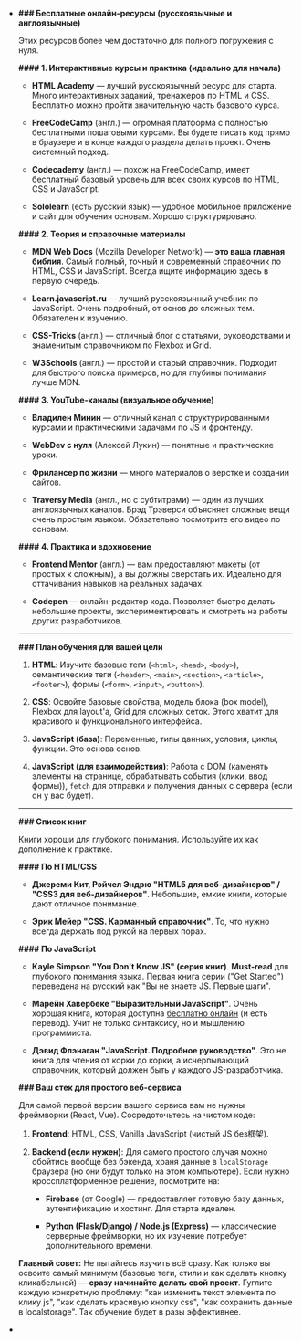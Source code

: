 - **### Бесплатные онлайн-ресурсы (русскоязычные и англоязычные)**
  
  Этих ресурсов более чем достаточно для полного погружения с нуля.
  
  **#### 1. Интерактивные курсы и практика (идеально для начала)**
  
  *   **HTML Academy** — лучший русскоязычный ресурс для старта. Много интерактивных заданий, тренажеров по HTML и CSS. Бесплатно можно пройти значительную часть базового курса.
  
  *   **FreeCodeCamp** (англ.) — огромная платформа с полностью бесплатными пошаговыми курсами. Вы будете писать код прямо в браузере и в конце каждого раздела делать проект. Очень системный подход.
  
  *   **Codecademy** (англ.) — похож на FreeCodeCamp, имеет бесплатный базовый уровень для всех своих курсов по HTML, CSS и JavaScript.
  
  *   **Sololearn** (есть русский язык) — удобное мобильное приложение и сайт для обучения основам. Хорошо структурировано.
  
  **#### 2. Теория и справочные материалы**
  
  *   **MDN Web Docs** (Mozilla Developer Network) — **это ваша главная библия**. Самый полный, точный и современный справочник по HTML, CSS и JavaScript. Всегда ищите информацию здесь в первую очередь.
  
  *   **Learn.javascript.ru** — лучший русскоязычный учебник по JavaScript. Очень подробный, от основ до сложных тем. Обязателен к изучению.
  
  *   **CSS-Tricks** (англ.) — отличный блог с статьями, руководствами и знаменитым справочником по Flexbox и Grid.
  
  *   **W3Schools** (англ.) — простой и старый справочник. Подходит для быстрого поиска примеров, но для глубины понимания лучше MDN.
  
  **#### 3. YouTube-каналы (визуальное обучение)**
  
  *   **Владилен Минин** — отличный канал с структурированными курсами и практическими задачами по JS и фронтенду.
  
  *   **WebDev с нуля** (Алексей Лукин) — понятные и практические уроки.
  
  *   **Фрилансер по жизни** — много материалов о верстке и создании сайтов.
  
  *   **Traversy Media** (англ., но с субтитрами) — один из лучших англоязычных каналов. Брэд Трэверси объясняет сложные вещи очень простым языком. Обязательно посмотрите его видео по основам.
  
  **#### 4. Практика и вдохновение**
  
  *   **Frontend Mentor** (англ.) — вам предоставляют макеты (от простых к сложным), а вы должны сверстать их. Идеально для оттачивания навыков на реальных задачах.
  
  *   **Codepen** — онлайн-редактор кода. Позволяет быстро делать небольшие проекты, экспериментировать и смотреть на работы других разработчиков.
  
  ---
  
  **### План обучения для вашей цели**
  
  1.  **HTML**: Изучите базовые теги (`<html>`, `<head>`, `<body>`), семантические теги (`<header>`, `<main>`, `<section>`, `<article>`, `<footer>`), формы (`<form>`, `<input>`, `<button>`).
  
  2.  **CSS**: Освойте базовые свойства, модель блока (box model), Flexbox для layout'а, Grid для сложных сеток. Этого хватит для красивого и функционального интерфейса.
  
  3.  **JavaScript (база)**: Переменные, типы данных, условия, циклы, функции. Это основа основ.
  
  4.  **JavaScript (для взаимодействия)**: Работа с DOM (каменять элементы на странице, обрабатывать события (клики, ввод формы)), `fetch` для отправки и получения данных с сервера (если он у вас будет).
  
  ---
  
  **### Список книг**
  
  Книги хороши для глубокого понимания. Используйте их как дополнение к практике.
  
  **#### По HTML/CSS**
  
  *   **Джереми Кит, Рэйчел Эндрю "HTML5 для веб-дизайнеров" / "CSS3 для веб-дизайнеров"**. Небольшие, емкие книги, которые дают отличное понимание.
  
  *   **Эрик Мейер "CSS. Карманный справочник"**. То, что нужно всегда держать под рукой на первых порах.
  
  **#### По JavaScript**
  
  *   **Каyle Simpson "You Don't Know JS" (серия книг)**. **Must-read** для глубокого понимания языка. Первая книга серии ("Get Started") переведена на русский как "Вы не знаете JS. Первые шаги".
  
  *   **Марейн Хавербеке "Выразительный JavaScript"**. Очень хорошая книга, которая доступна [бесплатно онлайн](https://eloquentjavascript.net/) (и есть перевод). Учит не только синтаксису, но и мышлению программиста.
  
  *   **Дэвид Флэнаган "JavaScript. Подробное руководство"**. Это не книга для чтения от корки до корки, а исчерпывающий справочник, который должен быть у каждого JS-разработчика.
  
  **### Ваш стек для простого веб-сервиса**
  
  Для самой первой версии вашего сервиса вам не нужны фреймворки (React, Vue). Сосредоточьтесь на чистом коде:
  
  1.  **Frontend**: HTML, CSS, Vanilla JavaScript (чистый JS без框架).
  
  2.  **Backend (если нужен)**: Для самого простого случая можно обойтись вообще без бэкенда, храня данные в `localStorage` браузера (но они будут только на этом компьютере). Если нужно кроссплатформенное решение, посмотрите на:
  
      *   **Firebase** (от Google) — предоставляет готовую базу данных, аутентификацию и хостинг. Для старта идеален.
  
      *   **Python (Flask/Django) / Node.js (Express)** — классические серверные фреймворки, но их изучение потребует дополнительного времени.
  
  **Главный совет:** Не пытайтесь изучить всё сразу. Как только вы освоите самый минимум (базовые теги, стили и как сделать кнопку кликабельной) — **сразу начинайте делать свой проект**. Гуглите каждую конкретную проблему: "как изменить текст элемента по клику js", "как сделать красивую кнопку css", "как сохранить данные в localstorage". Так обучение будет в разы эффективнее.
-